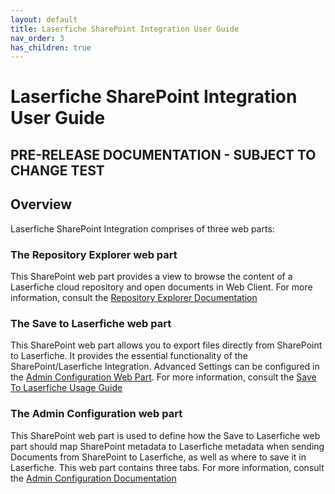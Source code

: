 ```yaml
---
layout: default
title: Laserfiche SharePoint Integration User Guide
nav_order: 3
has_children: true
---
```


# Laserfiche SharePoint Integration User Guide

## PRE-RELEASE DOCUMENTATION - SUBJECT TO CHANGE TEST

## Overview
Laserfiche SharePoint Integration comprises of three web parts:

### The Repository Explorer web part
This SharePoint web part provides a view to browse the content of a
Laserfiche cloud repository and open documents in Web Client. For more information, consult the [Repository Explorer Documentation](./repository-explorer-usage)

### The Save to Laserfiche web part

This SharePoint web part allows you to export files directly from SharePoint to Laserfiche. It provides the essential functionality of the SharePoint/Laserfiche Integration. Advanced Settings can be configured in the [Admin Configuration Web Part](#the-admin-configuration-web-part). For more information, consult the [Save To Laserfiche Usage Guide](./save-to-laserfiche-usage)

### The Admin Configuration web part 

This SharePoint web part is used to define how the Save to
Laserfiche web part should map SharePoint metadata to Laserfiche
metadata when sending Documents from SharePoint to Laserfiche, as well
as where to save it in Laserfiche. This web part contains three tabs. 
For more information, consult the [Admin Configuration Documentation](./admin-config-usage)

